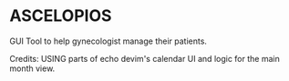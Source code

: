 # ASCELOPIOS
GUI Tool to help gynecologist manage their patients.

Credits:
	USING parts of echo devim's calendar UI and logic for the main month view.
